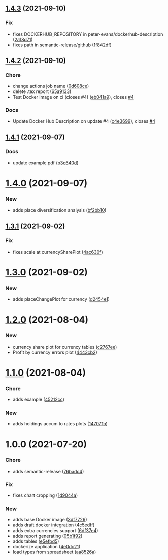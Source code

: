 ## [1.4.3](https://github.com/pustovitDmytro/budget/compare/v1.4.2...v1.4.3) (2021-09-10)


### Fix

* fixes DOCKERHUB_REPOSITORY in peter-evans/dockerhub-description ([2a18d71](https://github.com/pustovitDmytro/budget/commit/2a18d71b8c85d5c8d11f0515ada3f34752b26620))
* fixes path in semantic-release/github ([1f842df](https://github.com/pustovitDmytro/budget/commit/1f842df82585e0b820c30be6e40a348dbe847c24))

## [1.4.2](https://github.com/pustovitDmytro/budget/compare/v1.4.1...v1.4.2) (2021-09-10)


### Chore

* change actions job name ([0d608ce](https://github.com/pustovitDmytro/budget/commit/0d608ce0bfbc8aeb95138bd301d8f40cc341421a))
* delete .tex report ([65a9133](https://github.com/pustovitDmytro/budget/commit/65a91338258b6b476c2da8b222c96ccae6299421))
* Test Docker image on ci (closes #4) ([eb041a9](https://github.com/pustovitDmytro/budget/commit/eb041a9eee916d237d18c8540bd16efeb4f169f4)), closes [#4](https://github.com/pustovitDmytro/budget/issues/4)

### Docs

* Update Docker Hub Description on update #4 ([c4e3699](https://github.com/pustovitDmytro/budget/commit/c4e36994eb08b58e06b30d8621909625229c9f37)), closes [#4](https://github.com/pustovitDmytro/budget/issues/4)

## [1.4.1](https://github.com/pustovitDmytro/budget/compare/v1.4.0...v1.4.1) (2021-09-07)


### Docs

* update example.pdf ([b3c640d](https://github.com/pustovitDmytro/budget/commit/b3c640d4dcb09f8649acee353a9c25fb492153ce))

# [1.4.0](https://github.com/pustovitDmytro/budget/compare/v1.3.1...v1.4.0) (2021-09-07)


### New

* adds place diversification analysis ([bf2bb10](https://github.com/pustovitDmytro/budget/commit/bf2bb10b620ba3c29d3d6e45835acc0e02f463b5))

## [1.3.1](https://github.com/pustovitDmytro/budget/compare/v1.3.0...v1.3.1) (2021-09-02)


### Fix

* fixes scale at currencySharePlot ([4ac630f](https://github.com/pustovitDmytro/budget/commit/4ac630f6bd24bfae53de697434a47a00d24d8918))

# [1.3.0](https://github.com/pustovitDmytro/budget/compare/v1.2.0...v1.3.0) (2021-09-02)


### New

* adds placeChangePlot for currency ([d2454e1](https://github.com/pustovitDmytro/budget/commit/d2454e13c75d482f84cbe06abec8f582a4467639))

# [1.2.0](https://github.com/pustovitDmytro/budget/compare/v1.1.0...v1.2.0) (2021-08-04)


### New

* currency share plot for currency tables ([c2767ee](https://github.com/pustovitDmytro/budget/commit/c2767eeca9500ad9fbdddcb45dedb139c85fac0d))
* Profit by currency errors plot ([4443cb2](https://github.com/pustovitDmytro/budget/commit/4443cb275f9ec3acb566a30e9c038a25e3f3e304))

# [1.1.0](https://github.com/pustovitDmytro/budget/compare/v1.0.0...v1.1.0) (2021-08-04)


### Chore

* adds example ([45212cc](https://github.com/pustovitDmytro/budget/commit/45212cc4e56f4599e73c0adf7abc33b12ef46021))

### New

* adds holdings accum to rates plots ([147071b](https://github.com/pustovitDmytro/budget/commit/147071b05b563da8b9f96626aff33c11d510a669))

# 1.0.0 (2021-07-20)


### Chore

* adds semantic-release ([76badc4](https://github.com/pustovitDmytro/budget/commit/76badc4aa767a9c674076ddf9266bb54e8abb2f2))

### Fix

* fixes chart cropping ([1d9044a](https://github.com/pustovitDmytro/budget/commit/1d9044a3a9c172562932e78ce823a83be0d2f01d))

### New

* adds base Docker image ([3df7726](https://github.com/pustovitDmytro/budget/commit/3df77267721cb2ebe66c1439d4932372c9a56efa))
* adds draft docker integration ([4c5edff](https://github.com/pustovitDmytro/budget/commit/4c5edff04aa587d0f9e14d1b771331417824133e))
* adds extra currencies support ([6df37e4](https://github.com/pustovitDmytro/budget/commit/6df37e436f15d65152670ed8284a545d76e90510))
* adds report generating ([05b1f92](https://github.com/pustovitDmytro/budget/commit/05b1f928336b7c66b210aadf034f71e68e3dbde9))
* adds tables ([e5efbd5](https://github.com/pustovitDmytro/budget/commit/e5efbd547d4270bfdee86fba600c9546a4eb8aea))
* dockerize application ([4e0dc21](https://github.com/pustovitDmytro/budget/commit/4e0dc21984ef278c0b2e0d4d2d6e0d2a51cc5049))
* load types from spreadsheet ([aa8526a](https://github.com/pustovitDmytro/budget/commit/aa8526abc3f453ad3f59e395a93fa4b3345aa7e4))
